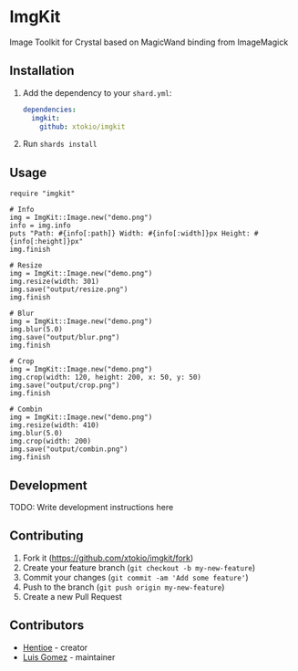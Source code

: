 # ImgKit

Image Toolkit for Crystal based on MagicWand binding from ImageMagick

## Installation

1. Add the dependency to your `shard.yml`:

   ```yaml
   dependencies:
     imgkit:
       github: xtokio/imgkit
   ```

2. Run `shards install`

## Usage

```crystal
require "imgkit"

# Info
img = ImgKit::Image.new("demo.png")
info = img.info
puts "Path: #{info[:path]} Width: #{info[:width]}px Height: #{info[:height]}px"
img.finish

# Resize
img = ImgKit::Image.new("demo.png")
img.resize(width: 301)
img.save("output/resize.png")
img.finish

# Blur
img = ImgKit::Image.new("demo.png")
img.blur(5.0)
img.save("output/blur.png")
img.finish

# Crop
img = ImgKit::Image.new("demo.png")
img.crop(width: 120, height: 200, x: 50, y: 50)
img.save("output/crop.png")
img.finish

# Combin
img = ImgKit::Image.new("demo.png")
img.resize(width: 410)
img.blur(5.0)
img.crop(width: 200)
img.save("output/combin.png")
img.finish
```

## Development

TODO: Write development instructions here

## Contributing

1. Fork it (<https://github.com/xtokio/imgkit/fork>)
2. Create your feature branch (`git checkout -b my-new-feature`)
3. Commit your changes (`git commit -am 'Add some feature'`)
4. Push to the branch (`git push origin my-new-feature`)
5. Create a new Pull Request

## Contributors

- [Hentioe](https://github.com/Hentioe) - creator
- [Luis Gomez](https://github.com/xtokio) - maintainer
